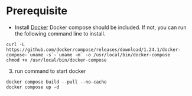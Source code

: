 # Prerequisite

- Install [Docker](https://www.docker.com/)
Docker compose should be included. If not, you can run the following command line to install.
```
curl -L https://github.com/docker/compose/releases/download/1.24.1/docker-compose-`uname -s`-`uname -m` -o /usr/local/bin/docker-compose
chmod +x /usr/local/bin/docker-compose
```



3. run command to start docker
```
docker compose build --pull --no-cache 
docker compose up -d
```

